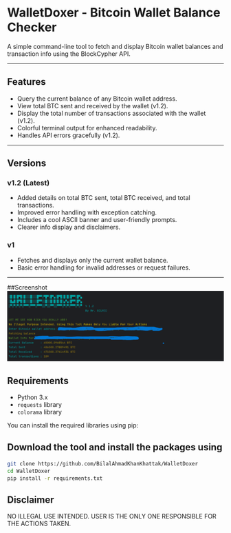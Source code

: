 # WalletDoxer - Bitcoin Wallet Balance Checker

A simple command-line tool to fetch and display Bitcoin wallet balances and transaction info using the BlockCypher API.

---

## Features

- Query the current balance of any Bitcoin wallet address.
- View total BTC sent and received by the wallet (v1.2).
- Display the total number of transactions associated with the wallet (v1.2).
- Colorful terminal output for enhanced readability.
- Handles API errors gracefully (v1.2).

---

## Versions

### v1.2 (Latest)

- Added details on total BTC sent, total BTC received, and total transactions.
- Improved error handling with exception catching.
- Includes a cool ASCII banner and user-friendly prompts.
- Clearer info display and disclaimers.

### v1

- Fetches and displays only the current wallet balance.
- Basic error handling for invalid addresses or request failures.

---

##Screenshot
![!image](https://github.com/BilalAhmadKhanKhattak/WalletDoxer/blob/main/ScreenshotWalletDoxer.png)
## Requirements

- Python 3.x
- `requests` library
- `colorama` library

You can install the required libraries using pip:

## Download the tool and install the packages using
```bash
git clone https://github.com/BilalAhmadKhanKhattak/WalletDoxer
cd WalletDoxer
pip install -r requirements.txt
```
## Disclaimer
NO ILLEGAL USE INTENDED. USER IS THE ONLY ONE RESPONSIBLE FOR THE ACTIONS TAKEN.
